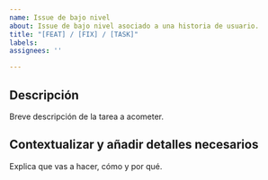 ```yaml
---
name: Issue de bajo nivel
about: Issue de bajo nivel asociado a una historia de usuario.
title: "[FEAT] / [FIX] / [TASK]"
labels: 
assignees: ''

---
```


## Descripción

Breve descripción de la tarea a acometer.

## Contextualizar y añadir detalles necesarios

Explica que vas a hacer, cómo y por qué.

